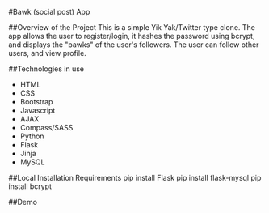 #Bawk (social post) App

##Overview of the Project
This is a simple Yik Yak/Twitter type clone.  The app allows the user to register/login,
it hashes the password using bcrypt, and displays the "bawks" of the user's followers.
The user can follow other users, and view profile.

##Technologies in use
* HTML
* CSS
* Bootstrap
* Javascript
* AJAX
* Compass/SASS
* Python
* Flask
* Jinja
* MySQL

##Local Installation Requirements
pip install Flask
pip install flask-mysql
pip install bcrypt

##Demo